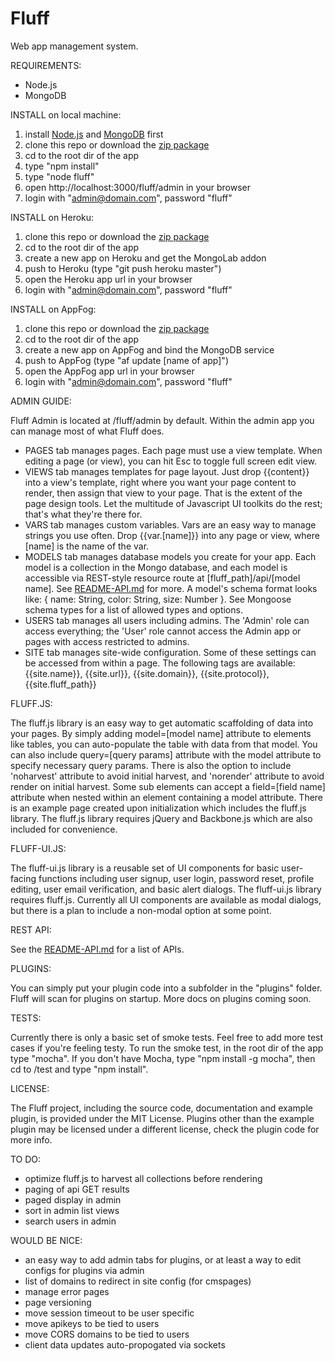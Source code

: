 Fluff
=====

Web app management system.

REQUIREMENTS: 

- Node.js
- MongoDB

INSTALL on local machine:

1. install [Node.js](http://nodejs.org) and [MongoDB](http://mongodb.org) first
2. clone this repo or download the [zip package](https://github.com/jgildred/fluff/archive/master.zip)
3. cd to the root dir of the app
4. type "npm install"
5. type "node fluff"
6. open http://localhost:3000/fluff/admin in your browser
7. login with "admin@domain.com", password "fluff"

INSTALL on Heroku:

1. clone this repo or download the [zip package](https://github.com/jgildred/fluff/archive/master.zip)
2. cd to the root dir of the app
3. create a new app on Heroku and get the MongoLab addon
4. push to Heroku (type "git push heroku master")
5. open the Heroku app url in your browser
6. login with "admin@domain.com", password "fluff"

INSTALL on AppFog:

1. clone this repo or download the [zip package](https://github.com/jgildred/fluff/archive/master.zip)
2. cd to the root dir of the app
3. create a new app on AppFog and bind the MongoDB service
4. push to AppFog (type "af update [name of app]")
5. open the AppFog app url in your browser
6. login with "admin@domain.com", password "fluff"

ADMIN GUIDE:

Fluff Admin is located at /fluff/admin by default. Within the admin app you can manage most of what Fluff does.
- PAGES tab manages pages. Each page must use a view template. When editing a page (or view), you can hit Esc to toggle full screen edit view.
- VIEWS tab manages templates for page layout. Just drop {{content}} into a view's template, right where you want your page content to render, then assign that view to your page. That is the extent of the page design tools. Let the multitude of Javascript UI toolkits do the rest; that's what they're there for.
- VARS tab manages custom variables. Vars are an easy way to manage strings you use often. Drop {{var.[name]}} into any page or view, where [name] is the name of the var.
- MODELS tab manages database models you create for your app. Each model is a collection in the Mongo database, and each model is accessible via REST-style resource route at [fluff_path]/api/[model name]. See [README-API.md](README-API.md) for more. A model's schema format looks like: { name: String, color: String, size: Number }. See Mongoose schema types for a list of allowed types and options.
- USERS tab manages all users including admins. The 'Admin' role can access everything; the 'User' role cannot access the Admin app or pages with access restricted to admins.
- SITE tab manages site-wide configuration. Some of these settings can be accessed from within a page. The following tags are available: {{site.name}}, {{site.url}}, {{site.domain}}, {{site.protocol}}, {{site.fluff_path}}

FLUFF.JS:

The fluff.js library is an easy way to get automatic scaffolding of data into your pages. By simply adding model=[model name] attribute to elements like tables, you can auto-populate the table with data from that model. You can also include query=[query params] attribute with the model attribute to specify necessary query params. There is also the option to include 'noharvest' attribute to avoid initial harvest, and 'norender' attribute to avoid render on initial harvest. Some sub elements can accept a field=[field name] attribute when nested within an element containing a model attribute. There is an example page created upon initialization which includes the fluff.js library. The fluff.js library requires jQuery and Backbone.js which are also included for convenience.

FLUFF-UI.JS:

The fluff-ui.js library is a reusable set of UI components for basic user-facing functions including user signup, user login, password reset, profile editing, user email verification, and basic alert dialogs. The fluff-ui.js library requires fluff.js. Currently all UI components are available as modal dialogs, but there is a plan to include a non-modal option at some point.

REST API:

See the [README-API.md](README-API.md) for a list of APIs.

PLUGINS:

You can simply put your plugin code into a subfolder in the "plugins" folder. Fluff will scan for plugins on startup. More docs on plugins coming soon.

TESTS:

Currently there is only a basic set of smoke tests. Feel free to add more test cases if you're feeling testy. To run the smoke test, in the root dir of the app type "mocha". If you don't have Mocha, type "npm install -g mocha", then cd to /test and type "npm install".

LICENSE:

The Fluff project, including the source code, documentation and example plugin, is provided under the MIT License. Plugins other than the example plugin may be licensed under a different license, check the plugin code for more info.

TO DO:

- optimize fluff.js to harvest all collections before rendering
- paging of api GET results
- paged display in admin
- sort in admin list views
- search users in admin

WOULD BE NICE:

- an easy way to add admin tabs for plugins, or at least a way to edit configs for plugins via admin
- list of domains to redirect in site config (for cmspages)
- manage error pages
- page versioning
- move session timeout to be user specific
- move apikeys to be tied to users
- move CORS domains to be tied to users
- client data updates auto-propogated via sockets
